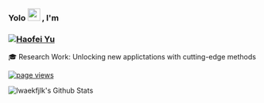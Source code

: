 ### Yolo <img src="https://c.tenor.com/StmGV2_YmjEAAAAi/winking-face-joypixels.gif" width="25" /> , I'm



<h3 align="left"><a href="https://haofeiyu.me">
   <img alt="Haofei Yu" src="https://readme-typing-svg.herokuapp.com/?lines=Haofei+Yu;Open+Source+Lover&font=Fira%20Code&width=440&height=45&color=68C3D4&vCenter=true&size=21"></a>
</h3>

🎓 Research Work: Unlocking new applictations with cutting-edge methods

<p align="left">
  <a href="https://github.com/lwaefkjlk/lwaekfjlk">
    <img src="https://komarev.com/ghpvc/?username=lwaekfjlk" alt="page views" />
  </a>
</p>

![lwaekfjlk's Github Stats](https://github-readme-stats.vercel.app/api?username=lwaekfjlk&bg_color=30,0ff1ce,904e95&title_color=fff&text_color=fff)

